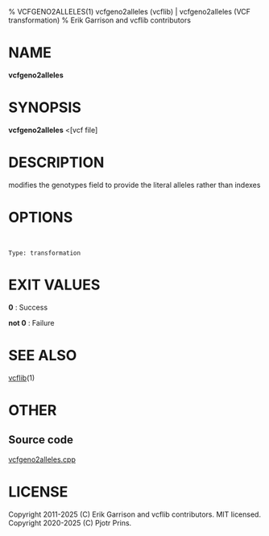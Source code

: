 % VCFGENO2ALLELES(1) vcfgeno2alleles (vcflib) | vcfgeno2alleles (VCF transformation)
% Erik Garrison and vcflib contributors

# NAME

**vcfgeno2alleles**

# SYNOPSIS

**vcfgeno2alleles** <[vcf file]

# DESCRIPTION

modifies the genotypes field to provide the literal alleles rather than indexes



# OPTIONS

```


Type: transformation

```





# EXIT VALUES

**0**
: Success

**not 0**
: Failure

# SEE ALSO



[vcflib](./vcflib.md)(1)



# OTHER

## Source code

[vcfgeno2alleles.cpp](https://github.com/vcflib/vcflib/blob/master/src/vcfgeno2alleles.cpp)

# LICENSE

Copyright 2011-2025 (C) Erik Garrison and vcflib contributors. MIT licensed.
Copyright 2020-2025 (C) Pjotr Prins.

<!--
  Created with ./scripts/bin2md.rb scripts/bin2md-template.erb
-->
